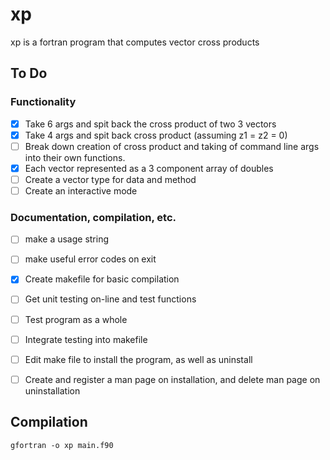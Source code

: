 # xp

xp is a fortran program that computes
vector cross products

## To Do

### Functionality
-   [x] Take 6 args and spit back the cross product of two 3 vectors
-   [x] Take 4 args and spit back cross product (assuming z1 = z2 = 0)
-   [ ] Break down creation of cross product and taking of command line 
    args into their own functions. 
-   [x] Each vector represented as a 3 component array of doubles
-   [ ] Create a vector type for data and method
-   [ ] Create an interactive mode
### Documentation, compilation, etc.
-   [ ] make a usage string
-   [ ] make useful error codes on exit
-   [x] Create makefile for basic compilation
-   [ ] Get unit testing on-line and test functions
-   [ ] Test program as a whole
-   [ ] Integrate testing into makefile
-   [ ] Edit make file to install the program, as well as uninstall
-   [ ] Create and register a man page on installation, and delete man
        page on uninstallation


## Compilation
    gfortran -o xp main.f90




